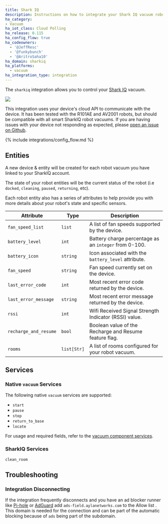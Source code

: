 ```yaml
---
title: Shark IQ
description: Instructions on how to integrate your Shark IQ vacuum robot with Home Assistant.
ha_category:
- Vacuum
ha_iot_class: Cloud Polling
ha_release: 0.115
ha_config_flow: true
ha_codeowners:
  - '@JeffResc'
  - '@funkybunch'
  - '@AritroSaha10'
ha_domain: sharkiq
ha_platforms:
  - vacuum
ha_integration_type: integration
---
```


The `sharkiq` integration allows you to control your [Shark IQ](https://www.sharkclean.com/vacuums/robot-vacuums/) vacuum.

<p class='img'>
<img src='/images/screenshots/more-info-dialog-sharkiq.png' />
</p>
<div class='note'>
This integration uses your device's cloud API to communicate with the device.  It has been tested with the R101AE and
AV2001 robots, but should be compatible with all smart SharkIQ robot vacuums.  If you are having issues with your device not
responding as expected, please <a href="https://github.com/home-assistant/core/issues?q=is%3Aissue+is%3Aopen+label%3A%22integration%3A+sharkiq%22" target="_blank" rel="noreferrer">open an issue on Github</a>.
</div>

{% include integrations/config_flow.md %}

## Entities
A new device & entity will be created for each robot vacuum you have linked to your SharkIQ account.

The state of your robot entities will be the current status of the robot (i.e `docked`, `cleaning`, `paused`, `returning`, etc).

Each robot entity also has a series of attributes to help provide you with more details about your robot's state and specific sensors.

| Attribute              | Type        | Description                                            |
|------------------------|-------------|--------------------------------------------------------|
| `fan_speed_list`       | `list`      | A list of fan speeds supported by the device.          |
| `battery_level`        | `int`       | Battery charge percentage as an `integer` from 0-100.  |
| `battery_icon`         | `string`    | Icon associated with the `battery_level` attribute.    |
| `fan_speed`            | `string`    | Fan speed currently set on the device.                 |
| `last_error_code`      | `int`       | Most recent error code returned by the device.         |
| `last_error_message`   | `string`    | Most recent error message returned by the device.      |
| `rssi`                 | `int`       | Wifi Received Signal Strength Indicator (RSSI) value.  |
| `recharge_and_resume`  | `bool`      | Boolean value of the Recharge and Resume feature flag. |
| `rooms`                | `list[Str]` | A list of rooms configured for your robot vacuum.      |

## Services
### Native `vacuum` Services
The following native `vacuum` services are supported:
- `start`
- `pause`
- `stop`
- `return_to_base`
- `locate`

For usage and required fields, refer to the [vacuum component services](https://www.home-assistant.io/integrations/vacuum/#component-services).

### SharkIQ Services
`clean_room`

## Troubleshooting

### Integration Disconnecting

If the integration frequently disconnects and you have an ad blocker runner like [Pi-hole](https://pi-hole.net/) or [AdGuard](https://adguard.com) add `ads-field.aylanetworks.com` to the Allow list . This domain is needed for the connection and can be part of the automatic blocking because of `ads` being part of the subdomain.
